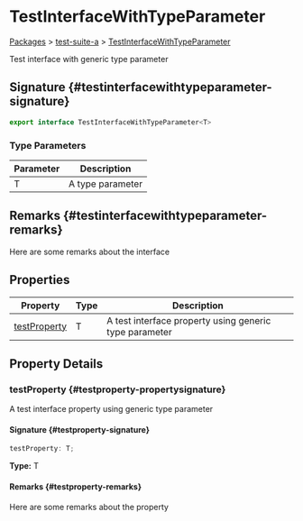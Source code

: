 # TestInterfaceWithTypeParameter

[Packages](/) \> [test-suite-a](/test-suite-a/) \> [TestInterfaceWithTypeParameter](/test-suite-a/testinterfacewithtypeparameter-interface)

Test interface with generic type parameter

## Signature {#testinterfacewithtypeparameter-signature}

```typescript
export interface TestInterfaceWithTypeParameter<T>
```

### Type Parameters

| Parameter | Description |
| - | - |
| T | A type parameter |

## Remarks {#testinterfacewithtypeparameter-remarks}

Here are some remarks about the interface

## Properties

| Property | Type | Description |
| - | - | - |
| [testProperty](/test-suite-a/testinterfacewithtypeparameter-interface#testproperty-propertysignature) | T | A test interface property using generic type parameter |

## Property Details

### testProperty {#testproperty-propertysignature}

A test interface property using generic type parameter

#### Signature {#testproperty-signature}

```typescript
testProperty: T;
```

**Type:** T

#### Remarks {#testproperty-remarks}

Here are some remarks about the property
